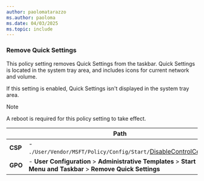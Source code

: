 ```yaml
---
author: paolomatarazzo
ms.author: paoloma
ms.date: 04/03/2025
ms.topic: include
---
```


### Remove Quick Settings

This policy setting removes Quick Settings from the taskbar. Quick Settings is located in the system tray area, and includes icons for current network and volume.

If this setting is enabled, Quick Settings isn't displayed in the system tray area.

> [!NOTE]
> A reboot is required for this policy setting to take effect.

|  | Path |
|--|--|
| **CSP** | - `./User/Vendor/MSFT/Policy/Config/Start/`[DisableControlCenter](/windows/client-management/mdm/policy-csp-start#disablecontrolcenter) |
| **GPO** | - **User Configuration** > **Administrative Templates** > **Start Menu and Taskbar** > **Remove Quick Settings** |
